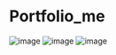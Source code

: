 # Portfolio_me
![image](https://github.com/aakritigarkoti/Portfolio_me/assets/134593854/fcd4178f-abeb-494a-b08e-ece5e23fb20c)
![image](https://github.com/aakritigarkoti/Portfolio_me/assets/134593854/ece64233-6506-45fe-89d4-74bd816df271)
![image](https://github.com/aakritigarkoti/Portfolio_me/assets/134593854/e467b184-dcf5-4d29-a8da-ac660ff11ffe)
